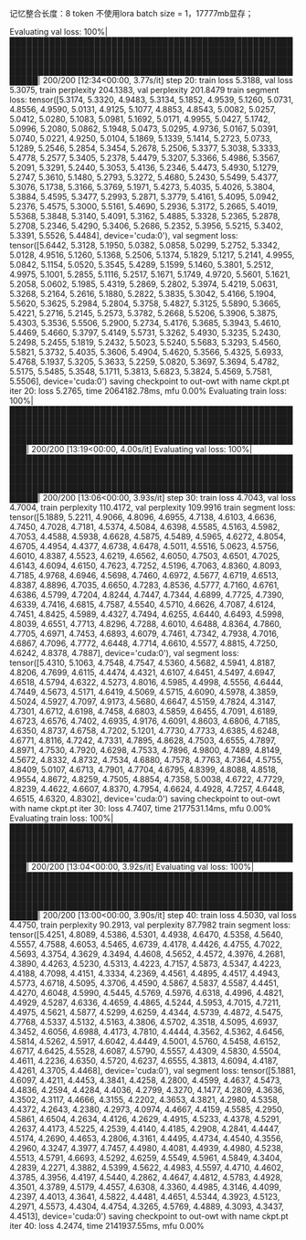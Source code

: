 记忆整合长度：8 token
不使用lora
batch size = 1，17777mb显存；

Evaluating val loss: 100%|█████████████████████████████████████████████████████████████████████████████████████████████████████████████████████████████████████████████████████████████████████████████████████████████████████████████| 200/200 [12:34<00:00,  3.77s/it]
step 20: train loss 5.3188, val loss 5.3075, train perplexity 204.1383, val perplexity 201.8479
train segment loss: tensor([5.3174, 5.3320, 4.9483, 5.3134, 5.1852, 4.9539, 5.1260, 5.0731, 4.8556,
        4.9590, 5.0131, 4.9125, 5.1077, 4.8853, 4.8543, 5.0082, 5.0257, 5.0412,
        5.0280, 5.1083, 5.0981, 5.1692, 5.0171, 4.9955, 5.0427, 5.1742, 5.0996,
        5.2080, 5.0862, 5.1948, 5.0473, 5.0295, 4.9736, 5.0167, 5.0391, 5.0740,
        5.0221, 4.9250, 5.0104, 5.1869, 5.1339, 5.1414, 5.2723, 5.0733, 5.1289,
        5.2546, 5.2854, 5.3454, 5.2678, 5.2506, 5.3377, 5.3038, 5.3333, 5.4778,
        5.2577, 5.3405, 5.2378, 5.4479, 5.3207, 5.3366, 5.4986, 5.3567, 5.2091,
        5.3291, 5.2440, 5.3053, 5.4136, 5.2346, 5.4473, 5.4930, 5.1279, 5.2747,
        5.3610, 5.1480, 5.2793, 5.3272, 5.4680, 5.2430, 5.5499, 5.4377, 5.3076,
        5.1738, 5.3166, 5.3769, 5.1971, 5.4273, 5.4035, 5.4026, 5.3804, 5.3884,
        5.4595, 5.3477, 5.2993, 5.2871, 5.3779, 5.4161, 5.4095, 5.0942, 5.2376,
        5.4575, 5.3000, 5.5161, 5.4690, 5.2936, 5.3172, 5.2665, 5.4019, 5.5368,
        5.3848, 5.3140, 5.4091, 5.3162, 5.4885, 5.3328, 5.2365, 5.2878, 5.2708,
        5.2346, 5.4290, 5.3406, 5.2686, 5.2352, 5.3956, 5.5215, 5.3402, 5.3391,
        5.5526, 5.4484], device='cuda:0'), val segment loss: tensor([5.6442, 5.3128, 5.1950, 5.0382, 5.0858, 5.0299, 5.2752, 5.3342, 5.0128,
        4.9516, 5.1260, 5.1368, 5.2506, 5.1374, 5.1829, 5.1217, 5.2141, 4.9955,
        5.0842, 5.1154, 5.0520, 5.3545, 5.4289, 5.1599, 5.1460, 5.3801, 5.2512,
        4.9975, 5.1001, 5.2855, 5.1116, 5.2517, 5.1671, 5.1749, 4.9720, 5.5601,
        5.1621, 5.2058, 5.0602, 5.1985, 5.4319, 5.2869, 5.2802, 5.3974, 5.4219,
        5.0631, 5.3268, 5.2164, 5.2616, 5.1880, 5.2822, 5.3835, 5.3042, 5.4166,
        5.1904, 5.5620, 5.3625, 5.2984, 5.2804, 5.3758, 5.4827, 5.3125, 5.5890,
        5.3665, 5.4221, 5.2716, 5.2145, 5.2573, 5.3782, 5.2668, 5.5206, 5.3906,
        5.3875, 5.4303, 5.3536, 5.5506, 5.2900, 5.2734, 5.4176, 5.3685, 5.3943,
        5.4610, 5.4469, 5.4660, 5.3797, 5.4149, 5.5731, 5.3262, 5.4930, 5.3235,
        5.2430, 5.2498, 5.2455, 5.1819, 5.2432, 5.5023, 5.5240, 5.5683, 5.3293,
        5.4560, 5.5821, 5.3732, 5.4035, 5.3606, 5.4904, 5.4620, 5.3566, 5.4325,
        5.6933, 5.4768, 5.1937, 5.3205, 5.3633, 5.2259, 5.0820, 5.3697, 5.3694,
        5.4782, 5.5175, 5.5485, 5.3548, 5.1711, 5.3813, 5.6823, 5.3824, 5.4569,
        5.7581, 5.5506], device='cuda:0')
saving checkpoint to out-owt with name ckpt.pt
iter 20: loss 5.2765, time 2064182.78ms, mfu 0.00%
Evaluating train loss: 100%|███████████████████████████████████████████████████████████████████████████████████████████████████████████████████████████████████████████████████████████████████████████████████████████████████████████| 200/200 [13:19<00:00,  4.00s/it]
Evaluating val loss: 100%|█████████████████████████████████████████████████████████████████████████████████████████████████████████████████████████████████████████████████████████████████████████████████████████████████████████████| 200/200 [13:06<00:00,  3.93s/it]
step 30: train loss 4.7043, val loss 4.7004, train perplexity 110.4172, val perplexity 109.9916
train segment loss: tensor([5.1889, 5.2211, 4.9066, 4.8096, 4.6955, 4.7138, 4.6103, 4.6636, 4.7450,
        4.7028, 4.7181, 4.5374, 4.5084, 4.6398, 4.5585, 4.5163, 4.5982, 4.7053,
        4.4588, 4.5938, 4.6628, 4.5875, 4.5489, 4.5965, 4.6272, 4.8054, 4.6705,
        4.4954, 4.4377, 4.6738, 4.6478, 4.5011, 4.5516, 5.0623, 4.5756, 4.6010,
        4.8387, 4.5523, 4.6219, 4.6562, 4.6050, 4.7503, 4.6501, 4.7025, 4.6143,
        4.6094, 4.6150, 4.7623, 4.7252, 4.5196, 4.7063, 4.8360, 4.8093, 4.7185,
        4.9768, 4.6946, 4.5698, 4.7460, 4.6972, 4.5677, 4.6719, 4.6513, 4.8387,
        4.8896, 4.7035, 4.6650, 4.7283, 4.8536, 4.5777, 4.7160, 4.6761, 4.6386,
        4.5799, 4.7204, 4.8244, 4.7447, 4.7344, 4.6899, 4.7725, 4.7390, 4.6339,
        4.7416, 4.6815, 4.7587, 4.5540, 4.5710, 4.6626, 4.7087, 4.6124, 4.7451,
        4.8425, 4.5989, 4.4327, 4.7494, 4.6255, 4.6440, 4.6493, 4.5998, 4.8039,
        4.6551, 4.7713, 4.8296, 4.7288, 4.6010, 4.6488, 4.8364, 4.7860, 4.7705,
        4.6971, 4.7453, 4.6893, 4.6079, 4.7461, 4.7342, 4.7938, 4.7016, 4.6867,
        4.7096, 4.7772, 4.6448, 4.7714, 4.6610, 4.5577, 4.8815, 4.7250, 4.6242,
        4.8378, 4.7887], device='cuda:0'), val segment loss: tensor([5.4310, 5.1063, 4.7548, 4.7547, 4.5360, 4.5682, 4.5941, 4.8187, 4.8206,
        4.7699, 4.6115, 4.4474, 4.4321, 4.6107, 4.6451, 4.5497, 4.6947, 4.6518,
        4.5794, 4.6322, 4.5273, 4.8016, 4.5985, 4.4998, 4.5556, 4.6444, 4.7449,
        4.5673, 4.5171, 4.6419, 4.5069, 4.5715, 4.6090, 4.5978, 4.3859, 4.5024,
        4.5927, 4.7097, 4.9173, 4.5680, 4.6647, 4.5159, 4.7824, 4.3147, 4.7301,
        4.6712, 4.6198, 4.7458, 4.6803, 4.5859, 4.6455, 4.7091, 4.6189, 4.6723,
        4.6576, 4.7402, 4.6935, 4.9176, 4.6091, 4.8603, 4.6806, 4.7185, 4.6350,
        4.8737, 4.6758, 4.7202, 5.1201, 4.7730, 4.7733, 4.6385, 4.6248, 4.6771,
        4.8116, 4.7242, 4.7331, 4.7895, 4.8628, 4.7503, 4.6555, 4.7897, 4.8971,
        4.7530, 4.7920, 4.6298, 4.7533, 4.7896, 4.9800, 4.7489, 4.8149, 4.5672,
        4.8332, 4.8732, 4.7534, 4.6880, 4.7578, 4.7763, 4.7364, 4.5755, 4.8409,
        5.0107, 4.6713, 4.7901, 4.7704, 4.6795, 4.8399, 4.8088, 4.8518, 4.9554,
        4.8672, 4.8259, 4.7505, 4.8854, 4.7358, 5.0038, 4.6722, 4.7729, 4.8239,
        4.4622, 4.6607, 4.8370, 4.7954, 4.6624, 4.4928, 4.7257, 4.6448, 4.6515,
        4.6320, 4.8302], device='cuda:0')
saving checkpoint to out-owt with name ckpt.pt
iter 30: loss 4.7407, time 2177531.14ms, mfu 0.00%
Evaluating train loss: 100%|███████████████████████████████████████████████████████████████████████████████████████████████████████████████████████████████████████████████████████████████████████████████████████████████████████████| 200/200 [13:04<00:00,  3.92s/it]
Evaluating val loss: 100%|█████████████████████████████████████████████████████████████████████████████████████████████████████████████████████████████████████████████████████████████████████████████████████████████████████████████| 200/200 [13:00<00:00,  3.90s/it]
step 40: train loss 4.5030, val loss 4.4750, train perplexity 90.2913, val perplexity 87.7982
train segment loss: tensor([5.4251, 4.8089, 4.5386, 4.5301, 4.4938, 4.6470, 4.5358, 4.5640, 4.5557,
        4.7588, 4.6053, 4.5465, 4.6739, 4.4178, 4.4426, 4.4755, 4.7022, 4.5693,
        4.3754, 4.3629, 4.3494, 4.4608, 4.5652, 4.4572, 4.3976, 4.2681, 4.3890,
        4.4263, 4.5230, 4.5313, 4.4223, 4.7157, 4.5873, 4.5347, 4.4223, 4.4188,
        4.7098, 4.4151, 4.3334, 4.2369, 4.4561, 4.4895, 4.4517, 4.4943, 4.5773,
        4.6718, 4.5095, 4.3706, 4.4590, 4.5867, 4.5837, 4.5587, 4.4451, 4.4270,
        4.6048, 4.5990, 4.5445, 4.5769, 4.5976, 4.6318, 4.4996, 4.4821, 4.4929,
        4.5287, 4.6336, 4.4659, 4.4865, 4.5244, 4.5953, 4.7015, 4.7211, 4.4975,
        4.5621, 4.5877, 4.5299, 4.6259, 4.4344, 4.5739, 4.4872, 4.5475, 4.7768,
        4.5337, 4.5132, 4.5163, 4.3806, 4.5702, 4.3518, 4.5095, 4.6937, 4.3452,
        4.6056, 4.6988, 4.4173, 4.7810, 4.4444, 4.3562, 4.5362, 4.6456, 4.5814,
        4.5262, 4.5917, 4.6042, 4.4449, 4.5001, 4.5760, 4.5458, 4.6152, 4.6717,
        4.6425, 4.5528, 4.6087, 4.5790, 4.5557, 4.4309, 4.5830, 4.5504, 4.4611,
        4.2236, 4.6350, 4.5720, 4.6237, 4.6555, 4.3813, 4.6094, 4.4187, 4.4261,
        4.3705, 4.4468], device='cuda:0'), val segment loss: tensor([5.1881, 4.6097, 4.4211, 4.4453, 4.3841, 4.4258, 4.2800, 4.4599, 4.4637,
        4.5473, 4.4836, 4.2594, 4.4284, 4.4036, 4.2799, 4.3270, 4.1477, 4.2809,
        4.3636, 4.3502, 4.3117, 4.4666, 4.3155, 4.2202, 4.3653, 4.3821, 4.2980,
        4.5358, 4.4372, 4.2643, 4.2380, 4.2973, 4.0974, 4.4667, 4.4159, 4.5585,
        4.2950, 4.5861, 4.6504, 4.2634, 4.4126, 4.2629, 4.4915, 4.5233, 4.4378,
        4.5291, 4.2637, 4.4173, 4.5225, 4.2539, 4.4140, 4.4185, 4.2908, 4.2841,
        4.4447, 4.5174, 4.2690, 4.4653, 4.2806, 4.3161, 4.4495, 4.4734, 4.4540,
        4.3556, 4.2960, 4.3247, 4.3977, 4.7457, 4.4980, 4.4081, 4.4939, 4.4980,
        4.5238, 4.5513, 4.5791, 4.6693, 4.5292, 4.6259, 4.5549, 4.5961, 4.5849,
        4.3404, 4.2839, 4.2271, 4.3882, 4.5399, 4.5622, 4.4983, 4.5597, 4.4710,
        4.4602, 4.3785, 4.3956, 4.4197, 4.5440, 4.2862, 4.4647, 4.4812, 4.5783,
        4.4928, 4.3501, 4.3789, 4.5179, 4.4557, 4.6308, 4.3360, 4.4985, 4.3146,
        4.4099, 4.2397, 4.4013, 4.3641, 4.5822, 4.4481, 4.4651, 4.5344, 4.3923,
        4.5123, 4.2971, 4.5573, 4.4304, 4.4754, 4.3265, 4.5769, 4.4889, 4.3093,
        4.3437, 4.4513], device='cuda:0')
saving checkpoint to out-owt with name ckpt.pt
iter 40: loss 4.2474, time 2141937.55ms, mfu 0.00%